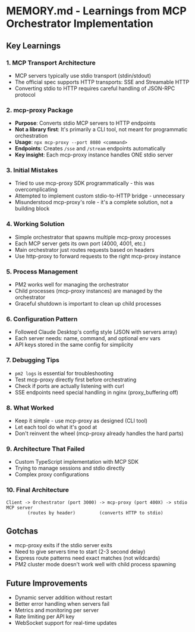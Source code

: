 # MEMORY.md - Learnings from MCP Orchestrator Implementation

## Key Learnings

### 1. MCP Transport Architecture
- MCP servers typically use stdio transport (stdin/stdout)
- The official spec supports HTTP transports: SSE and Streamable HTTP
- Converting stdio to HTTP requires careful handling of JSON-RPC protocol

### 2. mcp-proxy Package
- **Purpose**: Converts stdio MCP servers to HTTP endpoints
- **Not a library first**: It's primarily a CLI tool, not meant for programmatic orchestration
- **Usage**: `npx mcp-proxy --port 8080 <command>`
- **Endpoints**: Creates `/sse` and `/stream` endpoints automatically
- **Key insight**: Each mcp-proxy instance handles ONE stdio server

### 3. Initial Mistakes
- Tried to use mcp-proxy SDK programmatically - this was overcomplicating
- Attempted to implement custom stdio-to-HTTP bridge - unnecessary
- Misunderstood mcp-proxy's role - it's a complete solution, not a building block

### 4. Working Solution
- Simple orchestrator that spawns multiple mcp-proxy processes
- Each MCP server gets its own port (4000, 4001, etc.)
- Main orchestrator just routes requests based on headers
- Use http-proxy to forward requests to the right mcp-proxy instance

### 5. Process Management
- PM2 works well for managing the orchestrator
- Child processes (mcp-proxy instances) are managed by the orchestrator
- Graceful shutdown is important to clean up child processes

### 6. Configuration Pattern
- Followed Claude Desktop's config style (JSON with servers array)
- Each server needs: name, command, and optional env vars
- API keys stored in the same config for simplicity

### 7. Debugging Tips
- `pm2 logs` is essential for troubleshooting
- Test mcp-proxy directly first before orchestrating
- Check if ports are actually listening with curl
- SSE endpoints need special handling in nginx (proxy_buffering off)

### 8. What Worked
- Keep it simple - use mcp-proxy as designed (CLI tool)
- Let each tool do what it's good at
- Don't reinvent the wheel (mcp-proxy already handles the hard parts)

### 9. Architecture That Failed
- Custom TypeScript implementation with MCP SDK
- Trying to manage sessions and stdio directly
- Complex proxy configurations

### 10. Final Architecture
```
Client -> Orchestrator (port 3000) -> mcp-proxy (port 400X) -> stdio MCP server
        (routes by header)         (converts HTTP to stdio)
```

## Gotchas
- mcp-proxy exits if the stdio server exits
- Need to give servers time to start (2-3 second delay)
- Express route patterns need exact matches (not wildcards)
- PM2 cluster mode doesn't work well with child process spawning

## Future Improvements
- Dynamic server addition without restart
- Better error handling when servers fail
- Metrics and monitoring per server
- Rate limiting per API key
- WebSocket support for real-time updates